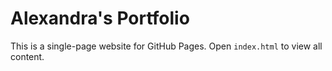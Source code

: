 # Alexandra's Portfolio

This is a single-page website for GitHub Pages. Open `index.html` to view all content.
